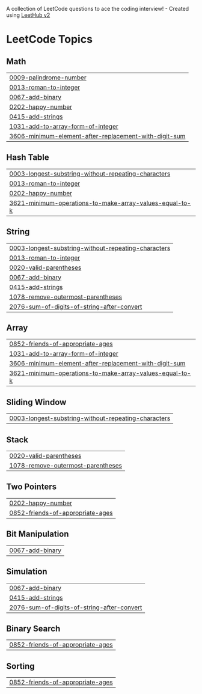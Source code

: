 A collection of LeetCode questions to ace the coding interview! - Created using [LeetHub v2](https://github.com/arunbhardwaj/LeetHub-2.0)
<!---LeetCode Topics Start-->
# LeetCode Topics
## Math
|  |
| ------- |
| [0009-palindrome-number](https://github.com/adhisri2029/LeetCode/tree/master/0009-palindrome-number) |
| [0013-roman-to-integer](https://github.com/adhisri2029/LeetCode/tree/master/0013-roman-to-integer) |
| [0067-add-binary](https://github.com/adhisri2029/LeetCode/tree/master/0067-add-binary) |
| [0202-happy-number](https://github.com/adhisri2029/LeetCode/tree/master/0202-happy-number) |
| [0415-add-strings](https://github.com/adhisri2029/LeetCode/tree/master/0415-add-strings) |
| [1031-add-to-array-form-of-integer](https://github.com/adhisri2029/LeetCode/tree/master/1031-add-to-array-form-of-integer) |
| [3606-minimum-element-after-replacement-with-digit-sum](https://github.com/adhisri2029/LeetCode/tree/master/3606-minimum-element-after-replacement-with-digit-sum) |
## Hash Table
|  |
| ------- |
| [0003-longest-substring-without-repeating-characters](https://github.com/adhisri2029/LeetCode/tree/master/0003-longest-substring-without-repeating-characters) |
| [0013-roman-to-integer](https://github.com/adhisri2029/LeetCode/tree/master/0013-roman-to-integer) |
| [0202-happy-number](https://github.com/adhisri2029/LeetCode/tree/master/0202-happy-number) |
| [3621-minimum-operations-to-make-array-values-equal-to-k](https://github.com/adhisri2029/LeetCode/tree/master/3621-minimum-operations-to-make-array-values-equal-to-k) |
## String
|  |
| ------- |
| [0003-longest-substring-without-repeating-characters](https://github.com/adhisri2029/LeetCode/tree/master/0003-longest-substring-without-repeating-characters) |
| [0013-roman-to-integer](https://github.com/adhisri2029/LeetCode/tree/master/0013-roman-to-integer) |
| [0020-valid-parentheses](https://github.com/adhisri2029/LeetCode/tree/master/0020-valid-parentheses) |
| [0067-add-binary](https://github.com/adhisri2029/LeetCode/tree/master/0067-add-binary) |
| [0415-add-strings](https://github.com/adhisri2029/LeetCode/tree/master/0415-add-strings) |
| [1078-remove-outermost-parentheses](https://github.com/adhisri2029/LeetCode/tree/master/1078-remove-outermost-parentheses) |
| [2076-sum-of-digits-of-string-after-convert](https://github.com/adhisri2029/LeetCode/tree/master/2076-sum-of-digits-of-string-after-convert) |
## Array
|  |
| ------- |
| [0852-friends-of-appropriate-ages](https://github.com/adhisri2029/LeetCode/tree/master/0852-friends-of-appropriate-ages) |
| [1031-add-to-array-form-of-integer](https://github.com/adhisri2029/LeetCode/tree/master/1031-add-to-array-form-of-integer) |
| [3606-minimum-element-after-replacement-with-digit-sum](https://github.com/adhisri2029/LeetCode/tree/master/3606-minimum-element-after-replacement-with-digit-sum) |
| [3621-minimum-operations-to-make-array-values-equal-to-k](https://github.com/adhisri2029/LeetCode/tree/master/3621-minimum-operations-to-make-array-values-equal-to-k) |
## Sliding Window
|  |
| ------- |
| [0003-longest-substring-without-repeating-characters](https://github.com/adhisri2029/LeetCode/tree/master/0003-longest-substring-without-repeating-characters) |
## Stack
|  |
| ------- |
| [0020-valid-parentheses](https://github.com/adhisri2029/LeetCode/tree/master/0020-valid-parentheses) |
| [1078-remove-outermost-parentheses](https://github.com/adhisri2029/LeetCode/tree/master/1078-remove-outermost-parentheses) |
## Two Pointers
|  |
| ------- |
| [0202-happy-number](https://github.com/adhisri2029/LeetCode/tree/master/0202-happy-number) |
| [0852-friends-of-appropriate-ages](https://github.com/adhisri2029/LeetCode/tree/master/0852-friends-of-appropriate-ages) |
## Bit Manipulation
|  |
| ------- |
| [0067-add-binary](https://github.com/adhisri2029/LeetCode/tree/master/0067-add-binary) |
## Simulation
|  |
| ------- |
| [0067-add-binary](https://github.com/adhisri2029/LeetCode/tree/master/0067-add-binary) |
| [0415-add-strings](https://github.com/adhisri2029/LeetCode/tree/master/0415-add-strings) |
| [2076-sum-of-digits-of-string-after-convert](https://github.com/adhisri2029/LeetCode/tree/master/2076-sum-of-digits-of-string-after-convert) |
## Binary Search
|  |
| ------- |
| [0852-friends-of-appropriate-ages](https://github.com/adhisri2029/LeetCode/tree/master/0852-friends-of-appropriate-ages) |
## Sorting
|  |
| ------- |
| [0852-friends-of-appropriate-ages](https://github.com/adhisri2029/LeetCode/tree/master/0852-friends-of-appropriate-ages) |
<!---LeetCode Topics End-->